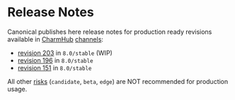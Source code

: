 # Release Notes

Canonical publishes here release notes for production ready revisions available in [CharmHub](https://charmhub.io) [channels](https://juju.is/docs/sdk/channel):

* [revision 203](/t/12718) in `8.0/stable` (WIP)
* [revision 196](/t/11883) in `8.0/stable`
* [revision 151](/t/11882) in `8.0/stable`

All other [risks](https://juju.is/docs/sdk/channel#heading--risk) (`candidate`, `beta`, `edge`) are NOT recommended for production usage.